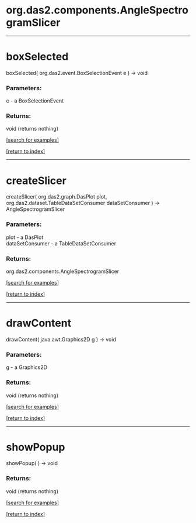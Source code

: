 # org.das2.components.AngleSpectrogramSlicer



***
<a name="boxSelected"></a>
# boxSelected
boxSelected( org.das2.event.BoxSelectionEvent e ) &rarr; void



### Parameters:
e - a BoxSelectionEvent

### Returns:
void (returns nothing)


<a href="https://github.com/autoplot/dev/search?q=boxSelected&unscoped_q=boxSelected">[search for examples]</a>

<a href="https://github.com/autoplot/documentation/blob/master/javadoc/index-all.md">[return to index]</a>

***
<a name="createSlicer"></a>
# createSlicer
createSlicer( org.das2.graph.DasPlot plot, org.das2.dataset.TableDataSetConsumer dataSetConsumer ) &rarr; AngleSpectrogramSlicer



### Parameters:
plot - a DasPlot
<br>dataSetConsumer - a TableDataSetConsumer

### Returns:
org.das2.components.AngleSpectrogramSlicer


<a href="https://github.com/autoplot/dev/search?q=createSlicer&unscoped_q=createSlicer">[search for examples]</a>

<a href="https://github.com/autoplot/documentation/blob/master/javadoc/index-all.md">[return to index]</a>

***
<a name="drawContent"></a>
# drawContent
drawContent( java.awt.Graphics2D g ) &rarr; void



### Parameters:
g - a Graphics2D

### Returns:
void (returns nothing)


<a href="https://github.com/autoplot/dev/search?q=drawContent&unscoped_q=drawContent">[search for examples]</a>

<a href="https://github.com/autoplot/documentation/blob/master/javadoc/index-all.md">[return to index]</a>

***
<a name="showPopup"></a>
# showPopup
showPopup(  ) &rarr; void



### Returns:
void (returns nothing)


<a href="https://github.com/autoplot/dev/search?q=showPopup&unscoped_q=showPopup">[search for examples]</a>

<a href="https://github.com/autoplot/documentation/blob/master/javadoc/index-all.md">[return to index]</a>

